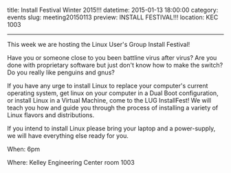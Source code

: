 title: Install Festival Winter 2015!!!
datetime: 2015-01-13 18:00:00
category: events
slug: meeting20150113
preview: INSTALL FESTIVAL!!!
location: KEC 1003

---

This week we are hosting the Linux User's Group Install Festival!

Have you or someone close to you been battline virus after virus? Are you done
with proprietary software but just don't know how to make the switch? Do you
really like penguins and gnus?

If you have any urge to install Linux to replace your computer's current
operating system, get linux on your computer in a Dual Boot configuration, or
install Linux in a Virtual Machine, come to the LUG InstallFest! We will teach
you how and guide you through the process of installing a variety of Linux
flavors and distributions.

If you intend to install Linux please bring your laptop and a power-supply,
we will have everything else ready for you. 

When: 6pm

Where: Kelley Engineering Center room 1003
